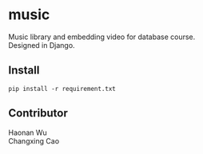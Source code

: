 # music

Music library and embedding video for database course.  
Designed in Django.  

## Install

```
pip install -r requirement.txt
```

## Contributor

Haonan Wu  
Changxing Cao  
